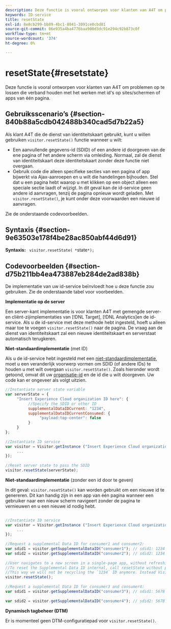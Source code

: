 ```yaml
---
description: Deze functie is vooral ontworpen voor klanten van A4T om problemen op te lossen die verband houden met het werken met id's op sites/schermen of apps van één pagina.
keywords: ID-service
title: resetState
exl-id: 8e8cb299-bb89-4bc1-8841-3091ce0cbd81
source-git-commit: 06e935a4ba4776baa900d3dc91e294c92b873c0f
workflow-type: tm+mt
source-wordcount: '374'
ht-degree: 0%

---
```


# resetState{#resetstate}

Deze functie is vooral ontworpen voor klanten van A4T om problemen op te lossen die verband houden met het werken met id&#39;s op sites/schermen of apps van één pagina.

## Gebruiksscenario’s {#section-840b88a5cdb042488b340cad5d7b22a5}

Als klant A4T die de dienst van identiteitskaart gebruikt, kunt u willen gebruiken `visitor.resetState()` functie wanneer u wilt:

* Een aanvullende gegevens-id (SDID) of een andere id doorgeven van de ene pagina of het andere scherm via omleiding. Normaal, zal de dienst van identiteitskaart deze identiteitskaart zonder deze functie niet overgaan.
* Gebruik code die alleen specifieke secties van een pagina of app bijwerkt via Ajax-aanroepen en u wilt die handelingen bijhouden. Stel dat u een pagina hebt waarop u met klikken op een object alleen een speciale sectie laadt of wijzigt. In dit geval kan de id-service geen andere id aanvragen, tenzij de pagina opnieuw wordt geladen. Met `visitor.resetState()`, je kunt onder deze voorwaarden een nieuwe id aanvragen.

Zie de onderstaande codevoorbeelden.

## Syntaxis {#section-9e63503e178f4be28ac850abf44d6d91}

**Syntaxis:** ` visitor.resetState( *`state`*);`

## Codevoorbeelden {#section-d75b211bb4ea473887eb284de2ad838b}

De implementatie van uw id-service beïnvloedt hoe u deze functie zou gebruiken. Zie de onderstaande tabel voor voorbeelden.

**Implementatie op de server**

Een server-kant implementatie is voor klanten A4T met gemengde server- en cliënt-zijimplementaties van [!DNL Target], [!DNL Analytics]en de id-service. Als u de id-service met deze methode hebt ingesteld, hoeft u alleen maar toe te voegen `visitor.resetState()` naar de pagina. De vraag aan de dienst van identiteitskaart zal een nieuwe identiteitskaart en serverstaat automatisch terugkeren.

**Niet-standaardimplementatie** (met ID)

Als u de id-service hebt ingesteld met een [niet-standaardimplementatie](../../implementation-guides/implementation-guides.md#section-2c4f2db1f9704315a7cccab6d2e07113), moet u een veranderlijk voorwerp vormen om SDID (of andere IDs) te houden u met wilt overgaan `visitor.resetState()`. Zoals hieronder wordt getoond, omvat dit uw [organisatie-id](../../reference/requirements.md#section-a02f537129a64ffbb690d5738d360c26) en de id die u wilt doorgeven. Uw code kan er ongeveer als volgt uitzien.

```js
//Instantiate server state variable 
var serverState = { 
     "Insert Experience Cloud organization ID here": { 
          //Specify the SDID or other ID 
          supplementalDataIDCurrent: "1234", 
          supplementalDataIDCurrentConsumed: { 
               "payload:top-center": false 
          } 
     } 
}; 
 
//Instantiate ID service 
var visitor = Visitor.getInstance ("Insert Experience Cloud organization ID here", { 
     ... 
}); 
 
//Reset server state to pass the SDID 
visitor.resetState(serverState);
```

**Niet-standaardimplementatie** (zonder een id door te geven)

In dit geval: `visitor.resetState()` kan worden gebruikt om een nieuwe id te genereren. Dit kan handig zijn in een app van één pagina wanneer een gebruiker naar een nieuw scherm navigeert zonder de pagina te vernieuwen en u een nieuwe id nodig hebt.

```js
 
//Instantiate ID service 
var visitor = Visitor.getInstance ("Insert Experience Cloud organization ID here", { 
     ... 
}); 
 
//Request a supplemental Data ID for consumer1 and consumer2: 
var sdid1 = visitor.getSupplementalDataID("consumer1"); // sdid1: 1234 
var sdid2 = visitor.getSupplementalDataID("consumer2"); // sdid2: 1234 
 
//User navigates to a new screen in a single-page app, without refreshing the page. 
//To reset the Supplemental Data ID internal, call resetState without passing any parameters. 
//This way we will not be recycling the `1234` ID anymore. Instead Visitor will generate a new supplemental Data ID going forward. 
visitor.resetState(); 
 
//Request a supplemental Data ID for consumer3 and consumer4: 
var sdid1 = visitor.getSupplementalDataID("consumer3"); // sdid1: 5678 
 
var sdid2 = visitor.getSupplementalDataID("consumer4"); // sdid2: 5678
```

**Dynamisch tagbeheer (DTM)**

Er is momenteel geen DTM-configuratiepad voor `visitor.resetState()`.
